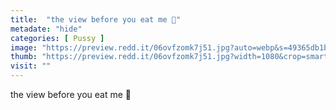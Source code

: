 ```yaml
---
title:  "the view before you eat me 🙈"
metadate: "hide"
categories: [ Pussy ]
image: "https://preview.redd.it/06ovfzomk7j51.jpg?auto=webp&s=49365db1b57a3835a9482a6063859ac8592915a0"
thumb: "https://preview.redd.it/06ovfzomk7j51.jpg?width=1080&crop=smart&auto=webp&s=9937de7509027951ba9c2bea50728d43a66ed593"
visit: ""
---
```

the view before you eat me 🙈
